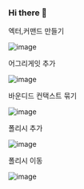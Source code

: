 ### Hi there 👋

<!--
**MSACoffeeChain/MsaCoffeeChain** is a ✨ _special_ ✨ repository because its `README.md` (this file) appears on your GitHub profile.

Here are some ideas to get you started:

- 🔭 I’m currently working on ...
- 🌱 I’m currently learning ...
- 👯 I’m looking to collaborate on ...
- 🤔 I’m looking for help with ...
- 💬 Ask me about ...
- 📫 How to reach me: ...
- 😄 Pronouns: ...
- ⚡ Fun fact: ...
-->

엑터,커맨드 만들기

![image](https://user-images.githubusercontent.com/75309297/106565267-e1dd0400-6571-11eb-9b03-b80e1fe7f4a2.png)

어그리게잇 추가

![image](https://user-images.githubusercontent.com/75309297/106565449-2e284400-6572-11eb-8d78-0e86449b4c23.png)

바운디드 컨택스트 묶기

![image](https://user-images.githubusercontent.com/75309297/106565561-59ab2e80-6572-11eb-80c7-66e17c71bfa4.png)

폴리시 추가

![image](https://user-images.githubusercontent.com/75309297/106565730-9840e900-6572-11eb-95d8-2f2b6c74f6f2.png)

폴리시 이동

![image](https://user-images.githubusercontent.com/75309297/106565854-ce7e6880-6572-11eb-898a-a24569800fc3.png)

